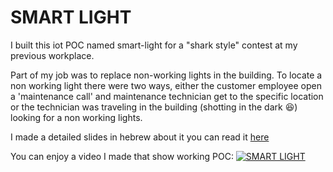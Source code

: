# SMART LIGHT
I built this iot POC named smart-light for a "shark style" contest at my previous workplace.

Part of my job was to replace non-working lights in the building.
To locate a non working light there were two ways, either the customer employee open a 'maintenance call' and maintenance technician get to the specific location or the technician was traveling in the building (shotting in the dark :laughing:) looking for a non working lights.

I made a detailed slides in hebrew about it you can read it [here](https://docs.google.com/presentation/d/e/2PACX-1vRopR86a36WNtpBp3xErwjkQVIqfYHpZqmUdebFyGaEnHwE0MynC2w4VM2ROVWj1LFp4-oT6AAbyHNh/pub?start=false&loop=false&delayms=3000 "My google slide")


You can enjoy a video I made that show working POC:
[![SMART LIGHT](http://img.youtube.com/vi/sRpp7nctaRk/0.jpg)](http://www.youtube.com/watch?v=sRpp7nctaRk)
